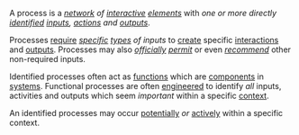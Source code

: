 A process is a *[network](https://github.com/gcassel/Modular-Organization-Terminology/edit/master/terms/network.md) of [interactive](https://github.com/gcassel/Modular-Organization-Terminology/blob/master/terms/interaction.md) [elements](https://github.com/gcassel/Modular-Organization-Terminology/edit/master/terms/element.md)* with *one or more directly [identified](https://github.com/gcassel/Modular-Organization-Terminology/blob/master/terms/identify.md) [inputs](https://github.com/gcassel/Modular-Organization-Terminology/blob/master/terms/input.md), [actions](https://github.com/gcassel/Modular-Organization-Terminology/blob/master/terms/action.md) and [outputs](https://github.com/gcassel/Modular-Organization-Terminology/blob/master/terms/output.md)*.  
 
Processes [require](https://github.com/gcassel/Modular-Organization-Terminology/blob/master/terms/requirement.md) *[specific](https://github.com/gcassel/Modular-Organization-Terminology/blob/master/terms/specific.md) [types](https://github.com/gcassel/Modular-Organization-Terminology/blob/master/terms/type.md) of inputs* to [create](https://github.com/gcassel/Modular-Organization-Terminology/blob/master/terms/creation.md) specific [interactions](https://github.com/gcassel/Modular-Organization-Terminology/blob/master/terms/interaction.md) and [outputs](https://github.com/gcassel/Modular-Organization-Terminology/blob/master/terms/output.md).  Processes may also *[officially](https://github.com/gcassel/Modular-Organization-Terminology/blob/master/terms/official.md) [permit](https://github.com/gcassel/Modular-Organization-Terminology/blob/master/terms/permission.md)* or even *[recommend](https://github.com/gcassel/Modular-Organization-Terminology/blob/master/terms/recommendation.md)* other non-required inputs.
 
Identified processes often act as [functions](https://github.com/gcassel/Modular-Organization-Terminology/blob/master/terms/function.md) which are [components](https://github.com/gcassel/Modular-Organization-Terminology/blob/master/terms/component.md) in [systems](https://github.com/gcassel/Modular-Organization-Terminology/blob/master/terms/system.md).  Functional processes are often [engineered](https://github.com/gcassel/Modular-Organization-Terminology/blob/master/terms/engineering.md) to identify *all* inputs, activities and outputs which seem *important* within a specific [context](https://github.com/gcassel/Modular-Organization-Terminology/blob/master/terms/context.md).

An identified processes may occur [potentially](https://github.com/gcassel/Modular-Organization-Terminology/blob/master/terms/potential.md) *or* [actively](https://github.com/gcassel/Modular-Organization-Terminology/blob/master/terms/active.md) within a specific context. 
